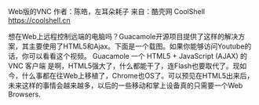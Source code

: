 Web版的VNC
作者：陈皓，左耳朵耗子
来自：酷壳网 CoolShell https://coolshell.cn

想在Web上远程控制远端的电脑吗？Guacamole开源项目提供了这样的解决方案，其主要使用了HTML5和Ajax。下面是一个载图。如果你能够访问Youtube的话，你可以看看这个视频。
Guacamole 一个 HTML5 + JavaScript (AJAX) 的 VNC 客户端
是啊，HTML5强大了，什么都能干了，连Flash也要取代了。现如今，什么事都在往Web上移植了，Chrome也OS了。可以预见在HTML5出来后，未来这样的事情会越来越多，以后的一些移动和掌上设备真的只需要一个Web Browsers.